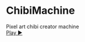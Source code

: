 # ChibiMachine
Pixel art chibi creator machine  
[Play ▶](https://galletaoreo98.github.io/ChibiMachine/)

